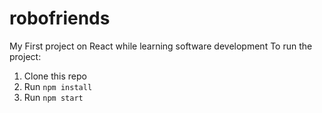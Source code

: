 # robofriends
My First project on React while learning software development 
To run the project:

1. Clone this repo
2. Run `npm install`
3. Run `npm start`